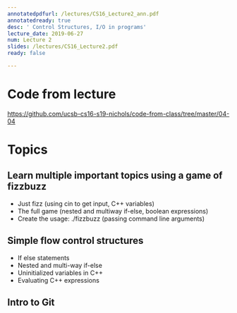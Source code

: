 ```yaml
---
annotatedpdfurl: /lectures/CS16_Lecture2_ann.pdf
annotatedready: true
desc: ' Control Structures, I/O in programs'
lecture_date: 2019-06-27
num: Lecture 2
slides: /lectures/CS16_Lecture2.pdf
ready: false

---
```


# Code from lecture

<https://github.com/ucsb-cs16-s19-nichols/code-from-class/tree/master/04-04>

# Topics

## Learn multiple important topics using a game of fizzbuzz

* Just fizz (using cin to get input, C++ variables)
* The full game (nested and multiway if-else, boolean expressions)
* Create the usage: ./fizzbuzz <number> (passing command line arguments)

## Simple flow control structures

* If else statements
* Nested and multi-way if-else
* Uninitialized variables in C++
* Evaluating C++ expressions

## Intro to Git
